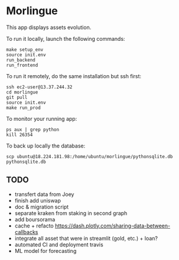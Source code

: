 # Morlingue

This app displays assets evolution.

To run it locally, launch the following commands:
```
make setup_env
source init.env
run_backend
run_frontend
```
To run it remotely, do the same installation but ssh first:
```
ssh ec2-user@13.37.244.32
cd morlingue
git pull
source init.env
make run_prod
```
To monitor your running app:
```
ps aux | grep python
kill 26354
```
To back up locally the database:
```
scp ubuntu@18.224.181.98:/home/ubuntu/morlingue/pythonsqlite.db pythonsqlite.db
```

## TODO

- transfert data from Joey
- finish add uniswap
- doc & migration script
- separate kraken from staking in second graph
- add boursorama
- cache + refacto https://dash.plotly.com/sharing-data-between-callbacks
- integrate all asset that were in streamlit (gold, etc.) + loan?
- automated CI and deployment travis
- ML model for forecasting